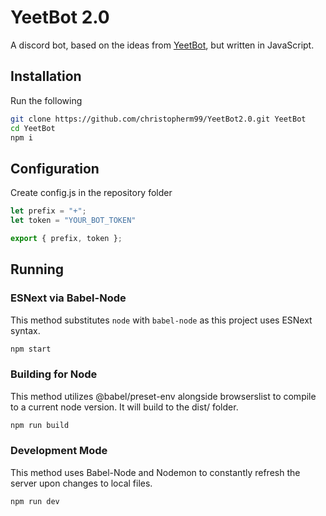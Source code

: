 # YeetBot 2.0
A discord bot, based on the ideas from [YeetBot](https://github.com/alexding123/YeetBot), but written in JavaScript. 

## Installation
Run the following
```bash
git clone https://github.com/christopherm99/YeetBot2.0.git YeetBot
cd YeetBot
npm i
```

## Configuration
Create config.js in the repository folder
```js
let prefix = "+";
let token = "YOUR_BOT_TOKEN"

export { prefix, token };
```

## Running
### ESNext via Babel-Node
This method substitutes `node` with `babel-node` as this project uses ESNext syntax.
```bash
npm start 
```
### Building for Node
This method utilizes @babel/preset-env alongside browserslist to compile to a current node version. It will build to the dist/ folder.
```bash
npm run build
```
### Development Mode
This method uses Babel-Node and Nodemon to constantly refresh the server upon changes to local files.
```bash
npm run dev
```
